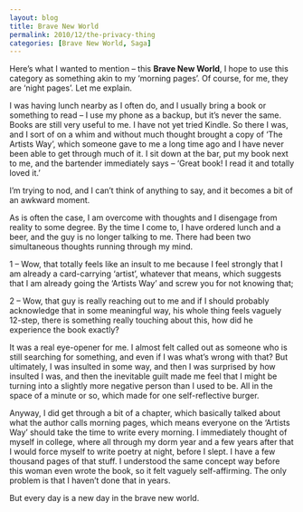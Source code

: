 ```yaml
---
layout: blog
title: Brave New World
permalink: 2010/12/the-privacy-thing
categories: [Brave New World, Saga]
---
```



<p>Here&#8217;s what I wanted to mention &#8211; this <strong>Brave New World</strong>, I hope to use this category as something akin to my &#8216;morning pages&#8217;. Of course, for me, they are &#8216;night pages&#8217;. Let me explain.</p>
<p>I was having lunch nearby as I often do, and I usually bring a book or something to read &#8211; I use my phone as a backup, but it&#8217;s never the same. Books are still very useful to me. I have not yet tried Kindle. So there I was, and I sort of on a whim and without much thought brought a copy of &#8216;The Artists Way&#8217;, which someone gave to me a long time ago and I have never been able to get through much of it. I sit down at the bar, put my book next to me, and the bartender immediately says &#8211; &#8216;Great book! I read it and totally loved it.&#8217;</p>
<p>I&#8217;m trying to nod, and I can&#8217;t think of anything to say, and it becomes a bit of an awkward moment.</p>
<p>As is often the case, I am overcome with thoughts and I disengage from reality to some degree. By the time I come to, I have ordered lunch and a beer, and the guy is no longer talking to me. There had been two simultaneous thoughts running through my mind.</p>
<p>1 &#8211; Wow, that totally feels like an insult to me because I feel strongly that I am already a card-carrying &#8216;artist&#8217;, whatever that means, which suggests that I am already going the &#8216;Artists Way&#8217; and screw you for not knowing that;</p>
<p>2 &#8211; Wow, that guy is really reaching out to me and if I should probably acknowledge that in some meaningful way, his whole thing feels vaguely 12-step, there is something really touching about this, how did he experience the book exactly?</p>
<p>It was a real eye-opener for me. I almost felt called out as someone who is still searching for something, and even if I was what&#8217;s wrong with that? But ultimately, I was insulted in some way, and then I was surprised by how insulted I was, and then the inevitable guilt made me feel that I might be turning into a slightly more negative person than I used to be. All in the space of a minute or so, which made for one self-reflective burger.</p>
<p>Anyway, I did get through a bit of a chapter, which basically talked about what the author calls morning pages, which means everyone on the &#8216;Artists Way&#8217; should take the time to write every morning. I immediately thought of myself in college, where all through my dorm year and a few years after that I would force myself to write poetry at night, before I slept. I have a few thousand pages of that stuff. I understood the same concept way before this woman even wrote the book, so it felt vaguely self-affirming. The only problem is that I haven&#8217;t done that in years.</p>
<p>But every day is a new day in the brave new world.</p>
